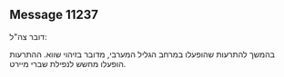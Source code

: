 ## Message 11237

דובר צה"ל:

בהמשך להתרעות שהופעלו במרחב הגליל המערבי, מדובר בזיהוי שווא.
ההתרעות הופעלו מחשש לנפילת שברי מיירט.

